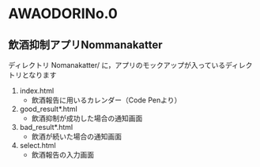 # AWAODORINo.0

飲酒抑制アプリNommanakatter
---------------------------

ディレクトリ Nomanakatter/ に，アプリのモックアップが入っているディレクトリとなります

1. index.html
   * 飲酒報告に用いるカレンダー（Code Penより）
2. good_result*.html
   * 飲酒抑制が成功した場合の通知画面
3. bad_result*.html
   * 飲酒が続いた場合の通知画面
4. select.html
   * 飲酒報告の入力画面
